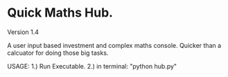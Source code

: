 # Quick Maths Hub.
Version 1.4

A user input based investment and complex maths console. Quicker than a calcuator for doing those big tasks.

USAGE:
    1.) Run Executable.
    2.) in terminal: "python hub.py"
